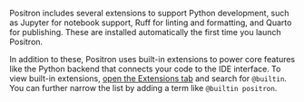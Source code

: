 Positron includes several extensions to support Python development, such as Jupyter for notebook support, Ruff for linting and formatting, and Quarto for publishing. 
These are installed automatically the first time you launch Positron.

In addition to these, Positron uses built-in extensions to power core features like the Python backend that connects your code to the IDE interface. 
To view built-in extensions, [open the Extensions tab](command:workbench.extensions.action.focusExtensionsView) and search for `@builtin`. You can further narrow the list by adding a term like `@builtin positron`.